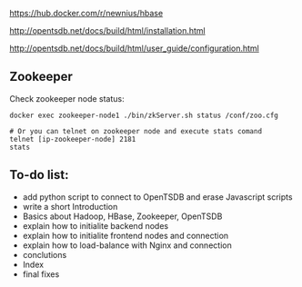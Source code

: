 https://hub.docker.com/r/newnius/hbase

http://opentsdb.net/docs/build/html/installation.html

http://opentsdb.net/docs/build/html/user_guide/configuration.html

## Zookeeper

Check zookeeper node status:
```shell
docker exec zookeeper-node1 ./bin/zkServer.sh status /conf/zoo.cfg

# Or you can telnet on zookeeper node and execute stats comand
telnet [ip-zookeeper-node] 2181
stats
```

## To-do list:
- add python script to connect to OpenTSDB and erase Javascript scripts
- write a short Introduction
- Basics about Hadoop, HBase, Zookeeper, OpenTSDB
- explain how to initialite backend nodes
- explain how to initialite frontend nodes and connection
- explain how to load-balance with Nginx and connection
- conclutions
- Index
- final fixes
